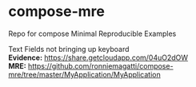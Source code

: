 # compose-mre
Repo for compose Minimal Reproducible Examples

Text Fields not bringing up keyboard  
**Evidence:** https://share.getcloudapp.com/04uO2dOW  
**MRE:** https://github.com/ronniemagatti/compose-mre/tree/master/MyApplication/MyApplication
